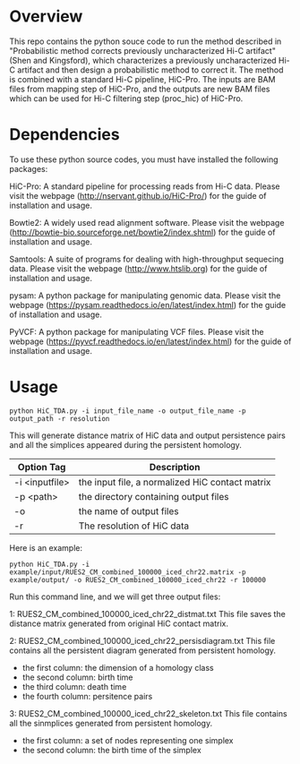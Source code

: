 
# Overview

This repo contains the python souce code to run the method described in "Probabilistic method corrects previously uncharacterized Hi-C artifact" (Shen and Kingsford), which characterizes a previously uncharacterized Hi-C artifact and then design a probabilistic method to correct it. The method is combined with a standard Hi-C pipeline, HiC-Pro. The inputs are BAM files from mapping step of HiC-Pro, and the outputs are new BAM files which can be used for Hi-C filtering step (proc_hic) of HiC-Pro. 


# Dependencies


To use these python source codes, you must have installed the following packages:

HiC-Pro: A standard pipeline for processing reads from Hi-C data. Please visit the webpage (http://nservant.github.io/HiC-Pro/) for the guide of installation and usage. 

Bowtie2: A widely used read alignment software. Please visit the webpage (http://bowtie-bio.sourceforge.net/bowtie2/index.shtml) for the guide of installation and usage. 

Samtools: A suite of programs for dealing with high-throughput sequecing data. Please visit the webpage (http://www.htslib.org) for the guide of installation and usage. 

pysam: A python package for manipulating genomic data. Please visit the webpage (https://pysam.readthedocs.io/en/latest/index.html) for the guide of installation and usage. 

PyVCF: A python package for manipulating VCF files. Please visit the webpage (https://pyvcf.readthedocs.io/en/latest/index.html) for the guide of installation and usage.


# Usage
```
python HiC_TDA.py -i input_file_name -o output_file_name -p output_path -r resolution
```
This will generate distance matrix of HiC data and output persistence pairs and all the simplices appeared during the persistent homology. 

Option Tag | Description
----------------------- | -----------------------------
-i \<inputfile>| the input file, a normalized HiC contact matrix
-p \<path> | the directory containing output files 
-o | the name of output files
-r | The resolution of HiC data

Here is an example:
```
python HiC_TDA.py -i example/input/RUES2_CM_combined_100000_iced_chr22.matrix -p example/output/ -o RUES2_CM_combined_100000_iced_chr22 -r 100000
```
Run this command line, and we will get three output files:

1: RUES2_CM_combined_100000_iced_chr22_distmat.txt
This file saves the distance matrix generated from original HiC contact matrix. 

2: RUES2_CM_combined_100000_iced_chr22_persisdiagram.txt
This file contains all the persistent diagram generated from persistent homology. 
- the first column: the dimension of a homology class
- the second column: birth time
- the third column: death time
- the fourth column: persitence pairs

3: RUES2_CM_combined_100000_iced_chr22_skeleton.txt
This file contains all the sinmplices generated from persistent homology. 
- the first column: a set of nodes representing one simplex
- the second column: the birth time of the simplex